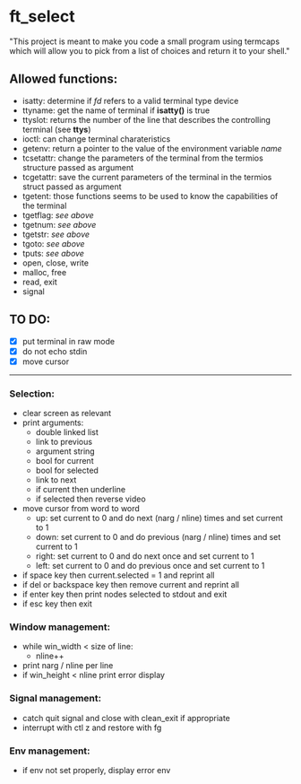 # ft_select
"This project is meant to make you code a small program using termcaps which will allow you to pick from a list of choices and return it to your shell."

## Allowed functions:

* isatty: determine if _fd_ refers to a valid terminal type device
* ttyname: get the name of terminal if __isatty()__ is true
* ttyslot: returns the number of the line that describes the controlling terminal (see __ttys__)
* ioctl: can change terminal charateristics
* getenv: return a pointer to the value of the environment variable _name_
* tcsetattr: change the parameters of the terminal from the termios structure passed as argument
* tcgetattr: save the current parameters of the terminal in the termios struct passed as argument
* tgetent: those functions seems to be used to know the capabilities of the terminal
* tgetflag: _see above_
* tgetnum: _see above_
* tgetstr: _see above_
* tgoto: _see above_
* tputs: _see above_
* open, close, write
* malloc, free
* read, exit
* signal

## TO DO:

- [x] put terminal in raw mode
- [x] do not echo stdin
- [x] move cursor

----------------------------------

###	Selection:
* clear screen as relevant
* print arguments:
	* double linked list
	* link to previous
	* argument string
	* bool for current
	* bool for selected
	* link to next
	* if current then underline 
	* if selected then reverse video 
* move cursor from word to word
	* up: set current to 0 and do next (narg / nline) times and set current to 1
	* down: set current to 0 and do previous (narg / nline) times and set current to 1
	* right: set current to 0 and do next once and set current to 1
	* left: set current to 0 and do previous once and set current to 1
* if space key then current.selected = 1 and reprint all
* if del or backspace key then remove current and reprint all
* if enter key then print nodes selected to stdout and exit
* if esc key then exit


### Window management:
* while win_width < size of line:
	* nline++ 
* print narg / nline per line
* if win_height < nline print error display

### Signal management:
* catch quit signal and close with clean_exit if appropriate
* interrupt with ctl z and restore with fg

### Env management:
* if env not set properly, display error env
